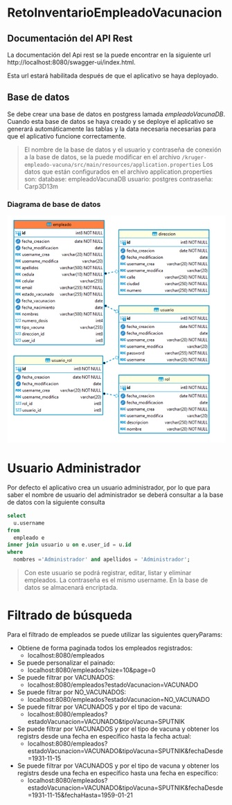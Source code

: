 # RetoInventarioEmpleadoVacunacion

## Documentación del API Rest 
La documentación del Api rest se la puede encontrar en la siguiente url http://localhost:8080/swagger-ui/index.html.

Esta url estará habilitada después de que el aplicativo se haya deployado.

## Base de datos
Se debe crear una base de datos en postgress lamada *empleadoVacunaDB*.   Cuando esta base de datos se haya creado y se deploye el aplicativo se generará automáticamente las tablas y la data necesaria necesarias para que el aplicativo funcione correctamente.

> El nombre de la base de datos y el usuario y contraseña de conexión a la base de datos, se la puede modificar en el archivo `/kruger-empleado-vacuna/src/main/resources/application.properties`
> Los datos que están configurados en el archivo application.properties son: 
> database: empleadoVacunaDB
> usuario: postgres
> contraseña: Carp3D13m

### Diagrama de base de datos
![Diagrama entidad relación](/imagenes/DerEmpleadoVacuna.png)

# Usuario Administrador
Por defecto el aplicativo crea un usuario administrador, por lo que para saber el nombre de usuario del administrador se deberá consultar a la base de datos con la siguiente consulta
``` sql
select 
  u.username 
from 
  empleado e 
inner join usuario u on e.user_id = u.id 
where 
  nombres ='Administrador' and apellidos = 'Administrador';
```

> Con este usuario se podrá registrar, editar, listar y eliminar empleados.
> La contraseña es el mismo username.  En la base de datos se almacenará encriptada.

# Filtrado de búsqueda
Para el filtrado de empleados se puede utilizar las siguientes queryParams:

- Obtiene de forma paginada todos los empleados registrados: 
  - localhost:8080/empleados
- Se puede personalizar el painado: 
  - localhost:8080/empleados?size=10&page=0
- Se puede filtrar por VACUNADOS: 
  - localhost:8080/empleados?estadoVacunacion=VACUNADO
- Se puede filtrar por NO_VACUNADOS: 
  - localhost:8080/empleados?estadoVacunacion=NO_VACUNADO
- Se puede filtrar por VACUNADOS y por el tipo de vacuna: 
  - localhost:8080/empleados?estadoVacunacion=VACUNADO&tipoVacuna=SPUTNIK
- Se puede filtrar por VACUNADOS y por el tipo de vacuna y obtener los registrs desde una fecha en específico hasta la fecha actual: 
  - localhost:8080/empleados?estadoVacunacion=VACUNADO&tipoVacuna=SPUTNIK&fechaDesde=1931-11-15
- Se puede filtrar por VACUNADOS y por el tipo de vacuna y obtener los registrs desde una fecha en específico hasta una fecha en específico: 
  - localhost:8080/empleados?estadoVacunacion=VACUNADO&tipoVacuna=SPUTNIK&fechaDesde=1931-11-15&fechaHasta=1959-01-21
